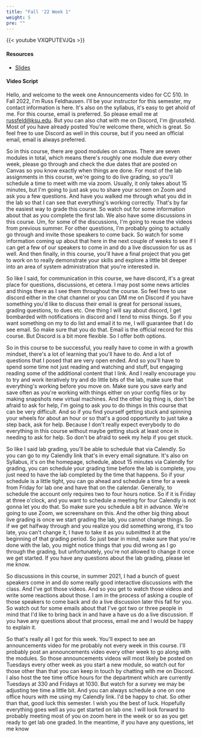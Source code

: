 ```yaml
---
title: "Fall '22 Week 1"
weight: 5
pre: ""
---
```


{{< youtube VXQPUTEVJQs >}}

#### Resources

* <a href="slides" target="_blank">Slides</a>

#### Video Script

Hello, and welcome to the week one Announcements video for CC 510. In Fall 2022, I'm Russ Feldhausen. I'll be your instructor for this semester, my contact information is here. It's also on the syllabus, it's easy to get ahold of me. For this course, email is preferred. So please email me at russfeld@ksu.edu. But you can also chat with me on Discord, I'm @russfeld. Most of you have already posted You're welcome there, which is great. So feel free to use Discord as well in this course, but if you need an official email, email is always preferred. 

So in this course, there are good modules on canvas. There are seven modules in total, which means there's roughly one module due every other week, please go through and check the due dates that are posted on Canvas so you know exactly when things are done. For most of the lab assignments in this course, we're going to do live grading, so you'll schedule a time to meet with me via zoom. Usually, it only takes about 15 minutes, but I'm going to just ask you to share your screen on Zoom and ask you a few questions. And have you walked me through what you did in the lab so that I can see that everything's working correctly. That's by far the easiest way to grade this course. So watch out for some information about that as you complete the first lab. We also have some discussions in this course. Um, for some of the discussions, I'm going to reuse the videos from previous summer. For other questions, I'm probably going to actually go through and invite those speakers to come back. So watch for some information coming up about that here in the next couple of weeks to see if I can get a few of our speakers to come in and do a live discussion for us as well. And then finally, in this course, you'll have a final project that you get to work on to really demonstrate your skills and explore a little bit deeper into an area of system administration that you're interested in. 

So like I said, for communication in this course, we have discord, it's a great place for questions, discussions, et cetera. I may post some news articles and things there as I see them throughout the course. So feel free to use discord either in the chat channel or you can DM me on Discord if you have something you'd like to discuss their email is great for personal issues, grading questions, to dues etc. One thing I will say about discord, I get bombarded with notifications in discord and I tend to miss things. So if you want something on my to do list and email it to me, I will guarantee that I do see email. So make sure that you do that. Email is the official record for this course. But Discord is a bit more flexible. So I offer both options. 

So in this course to be successful, you really have to come in with a growth mindset, there's a lot of learning that you'll have to do. And a lot of questions that I posed that are very open ended. And so you'll have to spend some time not just reading and watching and stuff, but engaging reading some of the additional content that I link. And I really encourage you to try and work iteratively try and do little bits of the lab, make sure that everything's working before you move on. Make sure you save early and save often as you're working with things either on your config files or by making snapshots new virtual machines. And the other big thing is, don't be afraid to ask for help, I'm going to ask you to do things in this course that can be very difficult. And so if you find yourself getting stuck and spinning your wheels for about an hour or so that's a good opportunity to just take a step back, ask for help. Because I don't really expect everybody to do everything in this course without maybe getting stuck at least once in needing to ask for help. So don't be afraid to seek my help if you get stuck. 

So like I said lab grading, you'll be able to schedule that via Calendly. So you can go to my Calendly link that's in every email signature. It's also on Syllabus, it's on the homepage, schedule, about 15 minutes via Calendly for grading, you can schedule your grading time before the lab is complete, you just need to have the lab completed by the time that happens. So if your schedule is a little tight, you can go ahead and schedule a time for a week from Friday for lab one and have that on the calendar. Generally, to schedule the account only requires two to four hours notice. So if it is Friday at three o'clock, and you want to schedule a meeting for four Calendly is not gonna let you do that. So make sure you schedule a bit in advance. We're going to use Zoom, we screenshare on this. And the other big thing about live grading is once we start grading the lab, you cannot change things. So if we get halfway through and you realize you did something wrong, it's too late, you can't change it, I have to take it as you submitted it at the beginning of that grading period. So just bear in mind, make sure that you're done with the lab, you might notice things that you did wrong as I go through the grading, but unfortunately, you're not allowed to change it once we get started. If you have any questions about the lab grading, please let me know. 

So discussions in this course, in summer 2021, I had a bunch of guest speakers come in and do some really good interactive discussions with the class. And I've got those videos. And so you get to watch those videos and write some reactions about those. I am in the process of asking a couple of those speakers to come back and do a live discussion later this fall for you. So watch out for some emails about that I've got two or three people in mind that I'd like to bring back in and have a have us do a live discussion. If you have any questions about that process, email me and I would be happy to explain it. 

So that's really all I got for this week. You'll expect to see an announcements video for me probably not every week in this course. I'll probably post an announcements video every other week to go along with the modules. So those announcements videos will most likely be posted on Tuesdays every other week as you start a new module, so watch out for those other than that you can keep in touch by chatting with me on Discord. I also host the tee time office hours for the department which are currently Tuesdays at 330 and Fridays at 1030. But watch for a survey we may be adjusting tee time a little bit. And you can always schedule a one on one office hours with me using my Calendly link. I'd be happy to chat. So other than that, good luck this semester. I wish you the best of luck. Hopefully everything goes well as you get started on lab one. I will look forward to probably meeting most of you on zoom here in the week or so as you get ready to get lab one graded. In the meantime, if you have any questions, let me know

